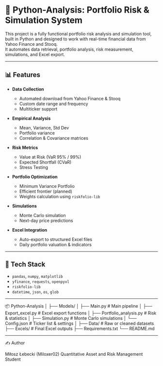 # 🧠 Python-Analysis: Portfolio Risk & Simulation System

This project is a fully functional portfolio risk analysis and simulation tool, built in Python and designed to work with real-time financial data from Yahoo Finance and Stooq.  
It automates data retrieval, portfolio analysis, risk measurement, simulations, and Excel export.

---

## 📊 Features

- **Data Collection**
  - Automated download from Yahoo Finance & Stooq
  - Custom date range and frequency
  - Multiticker support

- **Empirical Analysis**
  - Mean, Variance, Std Dev
  - Portfolio variance
  - Correlation & Covariance matrices

- **Risk Metrics**
  - Value at Risk (VaR 95% / 99%)
  - Expected Shortfall (CVaR)
  - Stress Testing

- **Portfolio Optimization**
  - Minimum Variance Portfolio
  - Efficient frontier (planned)
  - Weights calculation using `riskfolio-lib`

- **Simulations**
  - Monte Carlo simulation
  - Next-day price predictions

- **Excel Integration**
  - Auto-export to structured Excel files
  - Daily portfolio valuation & indicators

---

## 🧪 Tech Stack

- `pandas`, `numpy`, `matplotlib`
- `yfinance`, `requests`, `openpyxl`
- `riskfolio-lib`
- `datetime`, `json`, `os`, `glob`

---

📦 Python-Analysis
│
├── Models/
│   ├── Main.py                 # Main pipeline
│   ├── Export_excel.py         # Excel export functions
│   ├── Portfolio_analysis.py   # Risk & statistics
│   ├── Simulation.py           # Monte Carlo simulations
│   └── Config.json             # Ticker list & settings
│
├── Data/                       # Raw or cleaned datasets
├── Excels/                     # Final Excel outputs
├── Requirements.txt
└── README.md

---

✍️ Author

Miłosz Łebecki (Miloxer02)
Quantitative Asset and Risk Management Student
